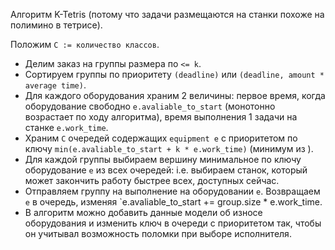 Алгоритм K-Tetris (потому что задачи размещаются на станки похоже на полимино в тетрисе).

Положим `C := количество классов`.
- Делим заказ на группы размера по `<= k`.
- Сортируем группы по приоритету `(deadline)` или `(deadline, amount * average time)`.
- Для каждого оборудования храним 2 величины: первое время, когда оборудование свободно `e.avaliable_to_start` (монотонно возрастает по ходу алгоритма), время выполнения 1 задачи на станке `e.work_time`.
- Храним `C` очередей содержащих `equipment e` с приоритетом по ключу `min(e.avaliable_to_start + k * e.work_time)` (минимум из ).
- Для каждой группы выбираем вершину минимальное по ключу оборудование `e` из всех очередей: i.e. выбираем станок, который может закончить работу быстрее всех, доступных сейчас.
- Отправляем группу на выполнение на оборудовании `e`. Возвращаем `e` в очередь, изменяя `e.avaliable_to_start += group.size * e.work_time.
- В алгоритм можно добавить данные модели об износе оборудования и изменить ключ в очереди с приоритетом так, чтобы он учитывал возможность поломки при выборе исполнителя.
